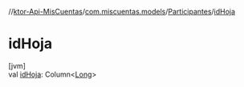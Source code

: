 //[ktor-Api-MisCuentas](../../../index.md)/[com.miscuentas.models](../index.md)/[Participantes](index.md)/[idHoja](id-hoja.md)

# idHoja

[jvm]\
val [idHoja](id-hoja.md): Column&lt;[Long](https://kotlinlang.org/api/latest/jvm/stdlib/kotlin/-long/index.html)&gt;
